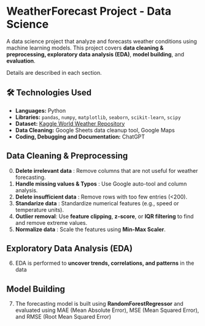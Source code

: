 # WeatherForecast Project - Data Science
A data science project that analyze and forecasts weather conditions using machine learning models. 
This project covers **data cleaning & preprocessing, exploratory data analysis (EDA)**, **model building**, and **evaluation**. 

Details are described in each section.

## 🛠️ **Technologies Used**
- **Languages:** Python  
- **Libraries:** `pandas`, `numpy`, `matplotlib`, `seaborn`, `scikit-learn`, `scipy`
- **Dataset:** [Kaggle World Weather Repository](https://www.kaggle.com/datasets/nelgiriyewithana/global-weather-repository/code)
- **Data Cleaning:** Google Sheets data cleanup tool, Google Maps
- **Coding, Debugging and Documentation:** ChatGPT

## Data Cleaning & Preprocessing

0. **Delete irrelevant data** : Remove columns that are not useful for weather forecasting. 
1. **Handle missing values & Typos** : Use Google auto-tool and column analysis.
2. **Delete insufficient data** : Remove rows with too few entries (<200).
3. **Standarize data** : Standardize numerical features (e.g., speed or temperature units).
4. **Outlier removal**: Use **feature clipping**, **z-score**, or **IQR filtering** to find and remove extreme values.
5. **Normalize data** : Scale the features using **Min-Max Scaler**.

## Exploratory Data Analysis (EDA)

6. EDA is performed to **uncover trends, correlations, and patterns** in the data

## Model Building

7. The forecasting model is built using **RandomForestRegressor** and evaluated using  MAE (Mean Absolute Error), MSE (Mean Squared Error), and RMSE (Root Mean Squared Error)
